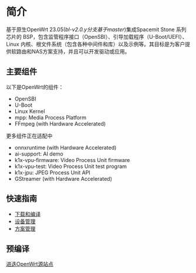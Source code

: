 
# 简介

基于原生OpenWrt 23.05(*bl-v2.0.y分支基于master*)集成Spacemit Stone 系列芯片的 BSP，包含监管程序接口（OpenSBI）、引导加载程序（U-Boot/UEFI）、Linux 内核、根文件系统（包含各种中间件和库）以及示例等。其目标是为客户提供软路由和NAS方案支持，并且可以开发驱动或应用。

## 主要组件

以下是OpenWrt的组件：

- OpenSBI
- U-Boot
- Linux Kernel
- mpp: Media Process Platform
- FFmpeg (with Hardware Accelerated)

更多组件正在适配中

- onnxruntime (with Hardware Accelerated)
- ai-support: AI demo
- k1x-vpu-firmware: Video Process Unit firmware
- k1x-vpu-test: Video Process Unit test program
- k1x-jpu: JPEG Process Unit API
- GStreamer (with Hardware Accelerated)

## 快速指南

- [下载和编译](openwrt_quickstart.md)
- [设备管理](openwrt_device_management.md)
- [方案管理](openwrt_solution_management.md)

## 预编译

[进迭OpenWrt源站点](https://archive.spacemit.com/openwrt/releases/)


